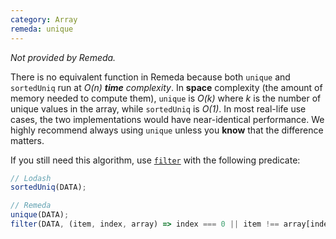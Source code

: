 ```yaml
---
category: Array
remeda: unique
---
```


_Not provided by Remeda._

There is no equivalent function in Remeda because both `unique` and `sortedUniq`
run at _O(n) **time** complexity_. In **space** complexity (the amount of memory
needed to compute them), `unique` is _O(k)_ where _k_ is the number of unique
values in the array, while `sortedUniq` is _O(1)_. In most real-life use cases,
the two implementations would have near-identical performance. We highly
recommend always using `unique` unless you **know** that the difference matters.

If you still need this algorithm, use [`filter`](/docs#filter) with the
following predicate:

```ts
// Lodash
sortedUniq(DATA);

// Remeda
unique(DATA);
filter(DATA, (item, index, array) => index === 0 || item !== array[index - 1]);
```
